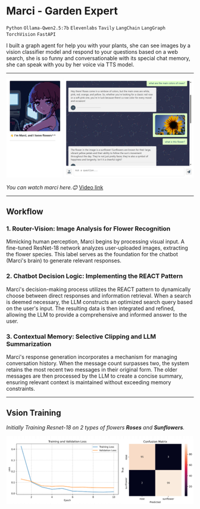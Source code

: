 # Marci - Garden Expert

`Python` `Ollama-Qwen2.5:7b` `Elevenlabs` `Tavily` `LangChain` `LangGraph` `TorchVision` `FastAPI` 

I built a graph agent for help you with your plants, she can see images by a vision classifier model and respond to your questions based on a web search, she is so funny and conversationable with its special chat memory, she can speak with you by her voice via TTS model.

---

<a href="https://youtu.be/YMwZKGr0sYY?si=zUmVwcNQi0KKkxno">
  <img src="marci.png" alt="Watch the video">
</a>

*You can watch marci here.😊* [Video link](https://youtu.be/YMwZKGr0sYY?si=zUmVwcNQi0KKkxno)

---

## Workflow

### 1. Router-Vision: Image Analysis for Flower Recognition

Mimicking human perception, Marci begins by processing visual input. A fine-tuned ResNet-18 network analyzes user-uploaded images, extracting the flower species. This label serves as the foundation for the chatbot (Marci's brain) to generate relevant responses.

### 2. Chatbot Decision Logic: Implementing the REACT Pattern

Marci's decision-making process utilizes the REACT pattern to dynamically choose between direct responses and information retrieval. When a search is deemed necessary, the LLM constructs an optimized search query based on the user's input. The resulting data is then integrated and refined, allowing the LLM to provide a comprehensive and informed answer to the user.

### 3. Contextual Memory: Selective Clipping and LLM Summarization

Marci's response generation incorporates a mechanism for managing conversation history. When the message count surpasses two, the system retains the most recent two messages in their original form. The older messages are then processed by the LLM to create a concise summary, ensuring relevant context is maintained without exceeding memory constraints.

---

## Vsion Training

*Initially Training Resnet-18 on 2 types of flowers **Roses** and **Sunflowers**.*

<img src="metrics.png">
